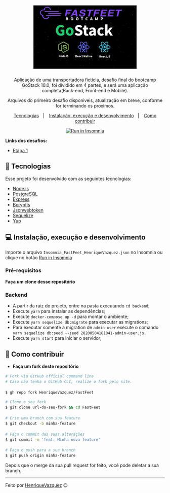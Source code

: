 <h1 align="center">
  <img alt="FastFeet" height="200" title="FastFeet" src=".github/gostack.fw.png" />
  </h1>
  <p align="center">Aplicação de uma transportadora fictícia, desafio final do bootcamp GoStack 10.0, foi dividido em 4 partes, e será uma aplicação completa(Back-end, Front-end e Mobile). </p>
  
  <p align="center"> Arquivos do primeiro desafio disponiveis, atualização em breve, conforme for terminando os proximos.</p>
  
 <p align="center">
 <a href="FastFeet#rocket-tecnologias">Tecnologias</a>&nbsp;&nbsp;&nbsp;|&nbsp;&nbsp;&nbsp;
 <a href="#computer-instalação-execução-e-desenvolvimento">Instalação, execução e desenvolvimento</a>&nbsp;&nbsp;&nbsp;|&nbsp;&nbsp;&nbsp;
 <a href="#-como-contribuir">Como contribuir</a>
</p>

<p id="insomniaButton" align="center">
  <a href="https://insomnia.rest/run/?label=FastFeet&uri=https%3A%2F%2Fraw.githubusercontent.com%2FHenriqueVAzquez%2FFastFeet%2Fmaster%2Fbackend%2fInsomnia_FastFeet_HenriqueVazquez.json" target="_blank"><img src="https://insomnia.rest/images/run.svg" alt="Run in Insomnia"></a>
</p>

<strong>Links dos desafios:</strong>

- [Etapa 1](https://github.com/HenriqueVazquez/FastFeet/blob/master/DESAFIO1.md)


## :rocket: Tecnologias

Esse projeto foi desenvolvido com as seguintes tecnologias:

- [Node.js](https://nodejs.org/en/)
- [PostgreSQL](https://www.postgresql.org/)
- [Express](https://github.com/expressjs/express)
- [Bcryptjs](https://www.npmjs.com/package/bcryptjs)
- [Jsonwebtoken](https://jwt.io/introduction/)
- [Sequelize](https://sequelize.org/)
- [Yup](https://github.com/jquense/yup)

## :computer: Instalação, execução e desenvolvimento

Importe o arquivo `Insomnia_FastFeet_HenriqueVazquez.json` no Insomnia ou clique no botão [Run in Insomnia](#insomniaButton)

### Pré-requisitos

**Faça um clone desse repositório**

### Backend

- A partir da raiz do projeto, entre na pasta executando `cd backend`;
- Execute `yarn` para instalar as dependências;
- Execute `docker-compose up -d` para montar o ambiente;
- Execute `yarn sequelize db:migrate` para executar as migrations;
- Para executar somente a migration de `admin-user` execute o comando `yarn sequelize db:seed --seed 20200504181041-admin-user.js`
- Execute `yarn start` para iniciar o servidor;

## 🤔 Como contribuir

- **Faça um fork deste repositório**

```bash
# Fork via GitHub official command line
# Caso não tenha o GitHub CLI, realize o fork pelo site.

$ gh repo fork HenriqueVazquez/FastFeet
```

```bash
# Clone o seu fork
$ git clone url-do-seu-fork && cd FastFeet

# Crie uma branch com sua feature
$ git checkout -b minha-feature

# Faça o commit das suas alterações
$ git commit -m 'feat: Minha nova feature'

# Faça o push para a sua branch
$ git push origin minha-feature
```

Depois que o merge da sua pull request for feito, você pode deletar a sua branch.

---

Feito por [HenriqueVazquez](https://www.linkedin.com/in/henrique-vazquez-11905ab6/) :wink:

